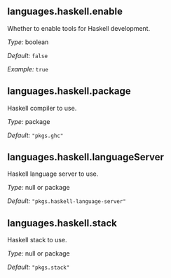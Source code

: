 [comment]: # (Do not edit this file as it is autogenerated. Go to docs/individual-docs if you want to make edits.)


[comment]: # (Please add your documentation on top of this line)

## languages\.haskell\.enable

Whether to enable tools for Haskell development\.



*Type:*
boolean



*Default:*
` false `



*Example:*
` true `



## languages\.haskell\.package



Haskell compiler to use\.



*Type:*
package



*Default:*
` "pkgs.ghc" `



## languages\.haskell\.languageServer



Haskell language server to use\.



*Type:*
null or package



*Default:*
` "pkgs.haskell-language-server" `



## languages\.haskell\.stack



Haskell stack to use\.



*Type:*
null or package



*Default:*
` "pkgs.stack" `
